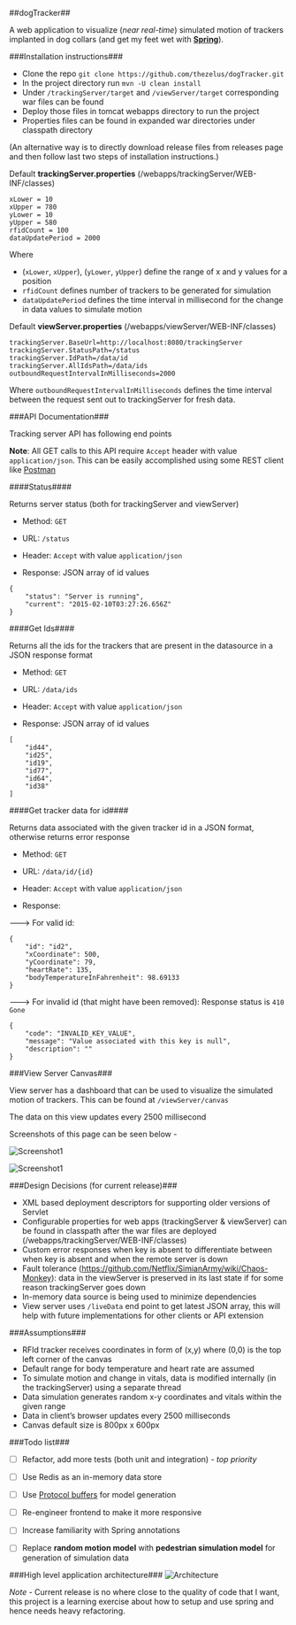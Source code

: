 ##dogTracker##

A web application to visualize (*near real-time*) simulated motion of trackers implanted in dog collars (and get my feet wet with **[Spring](https://spring.io/)**).

###Installation instructions###

- Clone the repo `git clone https://github.com/thezelus/dogTracker.git`
- In the project directory run `mvn -U clean install`
- Under `/trackingServer/target` and `/viewServer/target` corresponding war files can be found
- Deploy those files in tomcat webapps directory to run the project
- Properties files can be found in expanded war directories under classpath directory

(An alternative way is to directly download release files from releases page and then follow last two steps of installation instructions.)

Default **trackingServer.properties** (/webapps/trackingServer/WEB-INF/classes)

```
xLower = 10
xUpper = 780
yLower = 10
yUpper = 580
rfidCount = 100
dataUpdatePeriod = 2000
```
Where 
- (`xLower`, `xUpper`), (`yLower`, `yUpper`) define the range of x and y values for a position 
- `rfidCount` defines number of trackers to be generated for simulation
- `dataUpdatePeriod` defines the time interval in millisecond for the change in data values to simulate motion

Default **viewServer.properties** (/webapps/viewServer/WEB-INF/classes)

```
trackingServer.BaseUrl=http://localhost:8080/trackingServer
trackingServer.StatusPath=/status
trackingServer.IdPath=/data/id
trackingServer.AllIdsPath=/data/ids
outboundRequestIntervalInMilliseconds=2000
```
Where `outboundRequestIntervalInMilliseconds` defines the time interval between the request sent out to trackingServer for fresh data.

###API Documentation###

Tracking server API has following end points

**Note**: All GET calls to this API require `Accept` header with value `application/json`.
This can be easily accomplished using some REST client like [Postman](http://www.getpostman.com)

####Status####

Returns server status (both for trackingServer and viewServer)

- Method: `GET`

- URL: `/status`

- Header: `Accept` with value `application/json`

- Response: JSON array of id values
```
{
    "status": "Server is running",
    "current": "2015-02-10T03:27:26.656Z"
}
```

####Get Ids####

Returns all the ids for the trackers that are present in the datasource in a JSON response format

- Method: `GET`

- URL: `/data/ids`

- Header: `Accept` with value `application/json`

- Response: JSON array of id values
```
[
    "id44",
    "id25",
    "id19",
    "id77",
    "id64",
    "id38"
]
```

####Get tracker data for id####

Returns data associated with the given tracker id in a JSON format, otherwise returns error response

- Method: `GET`

- URL: `/data/id/{id}`

- Header: `Accept` with value `application/json`

- Response: 

---> For valid id:

```
{
    "id": "id2",
    "xCoordinate": 500,
    "yCoordinate": 79,
    "heartRate": 135,
    "bodyTemperatureInFahrenheit": 98.69133
}
```

---> For invalid id (that might have been removed): Response status is `410 Gone`

```
{
    "code": "INVALID_KEY_VALUE",
    "message": "Value associated with this key is null",
    "description": ""
}
```

###View Server Canvas###

View server has a dashboard that can be used to visualize the simulated motion of trackers. This can be found at
`/viewServer/canvas`

The data on this view updates every 2500 millisecond

Screenshots of this page can be seen below -

![Screenshot1](https://github.com/thezelus/dogTracker/blob/master/images/screenshot1.png)

![Screenshot1](https://github.com/thezelus/dogTracker/blob/master/images/screenshot2.png)


###Design Decisions (for current release)###
- XML based deployment descriptors for supporting older versions of Servlet
- Configurable properties for web apps (trackingServer & viewServer) can be found in classpath after the war files are deployed (/webapps/trackingServer/WEB-INF/classes)
- Custom error responses when key is absent to differentiate between when key is absent and when the remote server is down
- Fault tolerance (https://github.com/Netflix/SimianArmy/wiki/Chaos-Monkey): data in the viewServer is preserved in its last state if for some reason trackingServer goes down
- In-memory data source is being used to minimize dependencies
- View server uses `/liveData` end point to get latest JSON array, this will help with future implementations for other clients or API extension

###Assumptions###
- RFId tracker receives coordinates in form of (x,y) where (0,0) is the top left corner of the canvas
- Default range for body temperature and heart rate are assumed
- To simulate motion and change in vitals, data is modified internally (in the trackingServer) using a separate thread
- Data simulation generates random x-y coordinates and vitals within the given range
- Data in client’s browser updates every 2500 milliseconds
- Canvas default size is 800px x 600px

###Todo list###
- [ ] Refactor, add more tests (both unit and integration) - *top priority*
- [ ] Use Redis as an in-memory data store
- [ ] Use [Protocol buffers](https://developers.google.com/protocol-buffers/) for model generation
- [ ] Re-engineer frontend to make it more responsive
- [ ] Increase familiarity with Spring annotations
- [ ] Replace **random motion model** with **pedestrian simulation model** for generation of simulation data


###High level application architecture###
![Architecture](https://github.com/thezelus/dogTracker/blob/master/images/architecture.png)


*Note* - Current release  is no where close to the quality of code that I want,
this project is a learning exercise about how to setup and use spring and hence needs heavy refactoring.